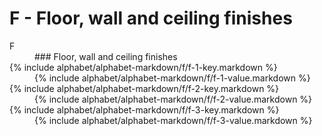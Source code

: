 <div data-role="collapsible" data-inset="false">
	<h1 class="cart-collapsible-div">F - Floor, wall and ceiling finishes</h1>


<dl>

<dt class="alphabet-table-key-letter">
<div markdown="1">
F
</div>
</dt>
<dd class="alphabet-table-value">
<div markdown="1">
### Floor, wall and ceiling finishes
</div>
</dd>

<dt>
<div markdown="1">
{% include alphabet/alphabet-markdown/f/f-1-key.markdown %}
</div>
</dt>
<dd>
<div markdown="1">
{% include alphabet/alphabet-markdown/f/f-1-value.markdown %}
</div>
</dd>

<dt>
<div markdown="1">
{% include alphabet/alphabet-markdown/f/f-2-key.markdown %}
</div>
</dt>
<dd>
<div markdown="1">
{% include alphabet/alphabet-markdown/f/f-2-value.markdown %}
</div>

</dd>
<dt>
<div markdown="1">
{% include alphabet/alphabet-markdown/f/f-3-key.markdown %}
</div>
</dt>
<dd>
<div markdown="1">
{% include alphabet/alphabet-markdown/f/f-3-value.markdown %}
</div>
</dd>

</dl>

</div>